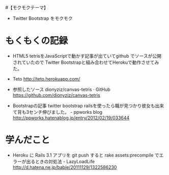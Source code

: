 #【モクモクテーマ】
* Twitter Bootstrap をモクモク

# もくもくの記録
* HTML5 tetrisをJavaScriptで動かす記事が出ていてgithub でソースが公開されていたので
Twitter Bootstrapと組み合わせてHerokuで動作させてみた。

* Teto
http://teto.herokuapp.com/

* 参照したソース
dionyziz/canvas-tetris · GitHub
https://github.com/dionyziz/canvas-tetris

* Bootstrapの記事
twitter bootstrap railsを使ったら職が見つかり彼女も出来て背も3センチ伸びました。 - ppworks blog
http://ppworks.hatenablog.jp/entry/2012/02/19/033644

# 学んだこと
* Heroku に Rails 3.1 アプリを git push すると rake assets:precompile でエラーが出るときの対処法 - LazyLoadLife
http://d.hatena.ne.jp/babie/20111129/1322586230


